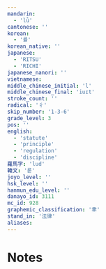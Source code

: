 ```yaml
---
mandarin:
  - 'lǜ'
cantonese: ''
korean:
  - '률'
korean_native: ''
japanese:
  - 'RITSU'
  - 'RICHI'
japanese_nanori: ''
vietnamese:
middle_chinese_initial: 'l'
middle_chinese_final: 'iuɪt'
stroke_count: ''
radical: '彳'
skip_number: '1-3-6'
grade_level: 3
pos: ''
english:
  - 'statute'
  - 'principle'
  - 'regulation'
  - 'discipline'
羅馬字: 'lud'
韓文: '룯'
joyo_level: ''
hsk_level: ''
hanmun_edu_level: ''
danayo_id: 3111
mc_id: 928
graphemic_classification: '聿'
stand_in: '法律'
aliases:
---
```


# Notes
